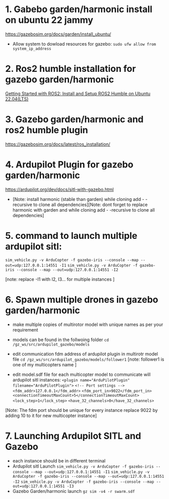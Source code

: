 # 1. Gabebo garden/harmonic install on ubuntu 22 jammy
https://gazebosim.org/docs/garden/install_ubuntu/

* Allow system to dowload resources for gazebo:
``` sudo ufw allow from system_ip_address ```

# 2. Ros2 humble installation for gazebo garden/harmonic
[Getting Started with ROS2: Install and Setup ROS2 Humble on Ubuntu 22.04(LTS)](https://medium.com/spinor/getting-started-with-ros2-install-and-setup-ros2-humble-on-ubuntu-22-04-lts-ad718d4a3ac2)

# 3. Gazebo garden/harmonic and ros2 humble plugin
https://gazebosim.org/docs/latest/ros_installation/

# 4. Ardupilot Plugin for gazebo garden/harmonic 
https://ardupilot.org/dev/docs/sitl-with-gazebo.html

* [Note: install harmonic (stable than garden) while cloning add  - -recursive to clone all dependencies][Note: dont forget to replace harmonic with garden and while cloning add  - -recursive to clone all dependencies]

# 5. command to launch multiple ardupilot sitl:

``` sim_vehicle.py -v ArduCopter -f gazebo-iris --console --map --out=udp:127.0.0.1:14551 -I1 ```
``` sim_vehicle.py -v ArduCopter -f gazebo-iris --console --map --out=udp:127.0.0.1:14551 -I2 ```

[note: replace -I1 with I2, I3… for multiple instances ]

# 6. Spawn multiple drones in gazebo garden/harmonic
* make multiple copies of multirotor model with unique names as per your requirement
* models can be found in the follwoing folder
  ```cd /gz_ws/src/ardupilot_gazebo/models```
* edit communication fdm address of ardupilot plugin in multirotr model file
``` cd /gz_ws/src/ardupilot_gazebo/models/follower1 ```
[note: follower1 is one of my multicopters name ]

* edit model.sdf file for each multicopter model to communicate will ardupilot sitl instances:
  ``` <plugin name="ArduPilotPlugin" ```
      ```filename="ArduPilotPlugin">```
      ```<!-- Port settings -->```
      ```<fdm_addr>127.0.0.1</fdm_addr>```
      ```<fdm_port_in>9022</fdm_port_in>```
      ```<connectionTimeoutMaxCount>5</connectionTimeoutMaxCount>```
      ```<lock_step>1</lock_step>```
      ```<have_32_channels>0</have_32_channels> ```

[Note: The fdm port should be unique for every instance replace 9022 by adding 10 to it for new multicopter instance]

# 7. Launching Ardupilot SITL and Gazebo
* each instance should be in different terminal
* Ardupilot sitl Launch
``` sim_vehicle.py -v ArduCopter -f gazebo-iris --console --map --out=udp:127.0.0.1:14551 -I1 ```
``` sim_vehicle.py -v ArduCopter -f gazebo-iris --console --map --out=udp:127.0.0.1:14551 -I2 ```
``` sim_vehicle.py -v ArduCopter -f gazebo-iris --console --map --out=udp:127.0.0.1:14551 -I3 ```
* Gazebo Garden/harmonic launch
``` gz sim -v4 -r swarm.sdf ```


  

